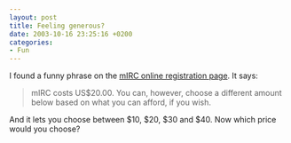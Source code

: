 ```yaml
---
layout: post
title: Feeling generous?
date: 2003-10-16 23:25:16 +0200
categories:
- Fun
---
```

I found a funny phrase on the <a title="mIRC Online Registration" href="https://www.regsoft.net/regsoft/order.php3?productid=36841">mIRC online registration page</a>. It says:

<blockquote>mIRC costs US$20.00. You can, however, choose a different amount below based on what you can afford, if you wish.</p></blockquote>
And it lets you choose between $10, $20, $30 and $40. Now which price would you choose?
